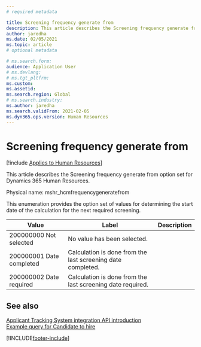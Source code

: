 ```yaml
---
# required metadata

title: Screening frequency generate from
description: This article describes the Screening frequency generate from option set for Dynamics 365 Human Resources.
author: jaredha
ms.date: 02/05/2021
ms.topic: article
# optional metadata

# ms.search.form: 
audience: Application User
# ms.devlang: 
# ms.tgt_pltfrm: 
ms.custom: 
ms.assetid: 
ms.search.region: Global
# ms.search.industry: 
ms.author: jaredha
ms.search.validFrom: 2021-02-05
ms.dyn365.ops.version: Human Resources
---
```


# Screening frequency generate from



[!include [Applies to Human Resources](../includes/applies-to-hr.md)]

This article describes the Screening frequency generate from option set for Dynamics 365 Human Resources.

Physical name: mshr_hcmfrequencygeneratefrom

This enumeration provides the option set of values for determining the start date of the calculation for the next required screening.

| Value | Label | Description |
| --- | --- | --- |
| 200000000	Not selected | No value has been selected. |
| 200000001	Date completed | Calculation is done from the last screening date completed. |
| 200000002	Date required | Calculation is done from the last screening date required. |

## See also

[Applicant Tracking System integration API introduction](hr-admin-integration-ats-api-introduction.md)<br>
[Example query for Candidate to hire](hr-admin-integration-ats-api-candidate-to-hire-example-query.md)


[!INCLUDE[footer-include](../includes/footer-banner.md)]

